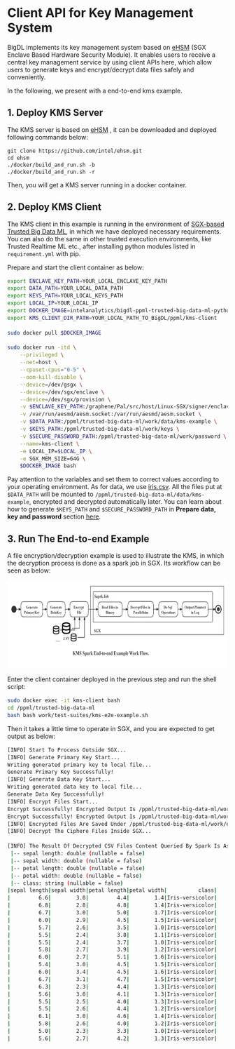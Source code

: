 # Client API for Key Management System

BigDL implements its key management system based on [eHSM](https://github.com/intel/ehsm/) (SGX Enclave Based Hardware Security Module). It enables users to receive a central key management service by using client APIs here, which allow users to generate keys and encrypt/decrypt data files safely and conveniently.

In the following, we present with a end-to-end  kms example.

## 1. Deploy KMS Server

The KMS server is based on [eHSM](https://github.com/intel/ehsm/) , it can be downloaded and deployed following commands below:

```
git clone https://github.com/intel/ehsm.git 
cd ehsm
./docker/build_and_run.sh -b
./docker/build_and_run.sh -r
```

Then, you will get a KMS server running in a docker container.

## 2. Deploy KMS Client

The KMS client in this example is running in the environment of [SGX-based Trusted Big Data ML](https://github.com/intel-analytics/BigDL/tree/branch-2.0/ppml/trusted-big-data-ml/python/docker-graphene), in which we have deployed necessary requirements. You can also do the same in other trusted execution environments, like Trusted Realtime ML etc., after installing python modules listed in `requirement.yml` with pip. 

Prepare and start the client container as below:

```bash
export ENCLAVE_KEY_PATH=YOUR_LOCAL_ENCLAVE_KEY_PATH
export DATA_PATH=YOUR_LOCAL_DATA_PATH
export KEYS_PATH=YOUR_LOCAL_KEYS_PATH
export LOCAL_IP=YOUR_LOCAL_IP
export DOCKER_IMAGE=intelanalytics/bigdl-ppml-trusted-big-data-ml-python-graphene:0.14.0-SNAPSHOT
export KMS_CLIENT_DIR_PATH=YOUR_LOCAL_PATH_TO_BigDL/ppml/kms-client

sudo docker pull $DOCKER_IMAGE

sudo docker run -itd \
    --privileged \
    --net=host \
    --cpuset-cpus="0-5" \
    --oom-kill-disable \
    --device=/dev/gsgx \
    --device=/dev/sgx/enclave \
    --device=/dev/sgx/provision \
    -v $ENCLAVE_KEY_PATH:/graphene/Pal/src/host/Linux-SGX/signer/enclave-key.pem \
    -v /var/run/aesmd/aesm.socket:/var/run/aesmd/aesm.socket \
    -v $DATA_PATH:/ppml/trusted-big-data-ml/work/data/kms-example \
    -v $KEYS_PATH:/ppml/trusted-big-data-ml/work/keys \
    -v $SECURE_PASSWORD_PATH:/ppml/trusted-big-data-ml/work/password \
    --name=kms-client \
    -e LOCAL_IP=$LOCAL_IP \
    -e SGX_MEM_SIZE=64G \
    $DOCKER_IMAGE bash
```

Pay attention to the variables and set them to correct values according to your operating environment. As for data, we use [iris.csv](https://www.kaggle.com/saurabh00007/iriscsv). All the files put at `$DATA_PATH` will be mounted to `/ppml/trusted-big-data-ml/data/kms-example`, encrypted and decrypted automatically later. You can learn about how to generate `$KEYS_PATH` and `$SECURE_PASSWORD_PATH` in **Prepare data, key and password** section [here](https://github.com/intel-analytics/BigDL/tree/9973fbf0c65525934830461d6085defae48de84d/ppml/trusted-big-data-ml/python/docker-graphene).
## 3. Run The End-to-end Example

A file encryption/decryption example is used to illustrate the KMS, in which the decryption process is done as a spark job in SGX. Its workflow can be seen as below:

<div align="center">
<p align="center"> <img src="../../docs/readthedocs/image/KMS_End-to-end_Example_Flow_Chart.png" height="200px"><br></p>
</div>



Enter the client container deployed in the previous step and run the shell script:

```bash
sudo docker exec -it kms-client bash
cd /ppml/trusted-big-data-ml
bash bash work/test-suites/kms-e2e-example.sh
```

Then it takes a little time to operate in SGX, and you are expected to get output as below:

```bash
[INFO] Start To Process Outside SGX...
[INFO] Generate Primary Key Start...
Writing generated primary key to local file...
Generate Primary Key Successfully!
[INFO] Generate Data Key Start...
Writing generated data key to local file...
Generate Data Key Successfully!
[INFO] Encrypt Files Start...
Encrypt Successfully! Encrypted Output Is /ppml/trusted-big-data-ml/work/encrypted_output/iris_2.csv.encrypted
Encrypt Successfully! Encrypted Output Is /ppml/trusted-big-data-ml/work/encrypted_output/iris_1.csv.encrypted
[INFO] Encrypted Files Are Saved Under /ppml/trusted-big-data-ml/work/encrypted_output.
[INFO] Decrypt The Ciphere Files Inside SGX...

[INFO] The Result Of Decrypted CSV Files Content Queried By Spark Is As Below:
 |-- sepal length: double (nullable = false)
 |-- sepal width: double (nullable = false)
 |-- petal length: double (nullable = false)
 |-- petal width: double (nullable = false)
 |-- class: string (nullable = false)
|sepal length|sepal width|petal length|petal width|          class|
|         6.6|        3.0|         4.4|        1.4|Iris-versicolor|
|         6.8|        2.8|         4.8|        1.4|Iris-versicolor|
|         6.7|        3.0|         5.0|        1.7|Iris-versicolor|
|         6.0|        2.9|         4.5|        1.5|Iris-versicolor|
|         5.7|        2.6|         3.5|        1.0|Iris-versicolor|
|         5.5|        2.4|         3.8|        1.1|Iris-versicolor|
|         5.5|        2.4|         3.7|        1.0|Iris-versicolor|
|         5.8|        2.7|         3.9|        1.2|Iris-versicolor|
|         6.0|        2.7|         5.1|        1.6|Iris-versicolor|
|         5.4|        3.0|         4.5|        1.5|Iris-versicolor|
|         6.0|        3.4|         4.5|        1.6|Iris-versicolor|
|         6.7|        3.1|         4.7|        1.5|Iris-versicolor|
|         6.3|        2.3|         4.4|        1.3|Iris-versicolor|
|         5.6|        3.0|         4.1|        1.3|Iris-versicolor|
|         5.5|        2.5|         4.0|        1.3|Iris-versicolor|
|         5.5|        2.6|         4.4|        1.2|Iris-versicolor|
|         6.1|        3.0|         4.6|        1.4|Iris-versicolor|
|         5.8|        2.6|         4.0|        1.2|Iris-versicolor|
|         5.0|        2.3|         3.3|        1.0|Iris-versicolor|
|         5.6|        2.7|         4.2|        1.3|Iris-versicolor|
```

